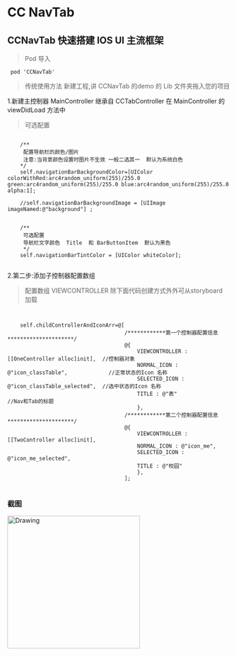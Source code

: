 # CC NavTab



## CCNavTab  快速搭建  IOS  UI  主流框架  


>  Pod  导入

```
 pod 'CCNavTab'
 ```

> 传统使用方法
	新建工程,讲 CCNavTab 的demo  的 Lib  文件夹拖入您的项目
	
	
	
 1.新建主控制器  MainController  继承自 CCTabController 在   MainController 的  viewDidLoad 方法中
	

>可选配置

```objc

    /**
     配置导航栏的颜色/图片
     注意:当背景颜色设置时图片不生效 一般二选其一  默认为系统白色
    */
    self.navigationBarBackgroundColor=[UIColor colorWithRed:arc4random_uniform(255)/255.0 green:arc4random_uniform(255)/255.0 blue:arc4random_uniform(255)/255.0 alpha:1];
    
    //self.navigationBarBackgroundImage = [UIImage imageNamed:@"background"] ;
    
    
    /**
     可选配置
     导航栏文字颜色  Title  和 BarButtonItem  默认为黑色
     */
    self.navigationBarTintColor = [UIColor whiteColor];
    
```

  2.第二步:添加子控制器配置数组    

>配置数组  VIEWCONTROLLER  除下面代码创建方式外外可从storyboard 加载
``` objc

   
    self.childControllerAndIconArr=@[
                                     /************第一个控制器配置信息*********************/
                                     @{
                                         VIEWCONTROLLER : [[OneController alloc]init],  //控制器对象
                                         NORMAL_ICON : @"icon_classTable",             //正常状态的Icon 名称
                                         SELECTED_ICON : @"icon_classTable_selected",  //选中状态的Icon 名称
                                         TITLE : @"表"                                 //Nav和Tab的标题
                                         },
                                     /************第二个控制器配置信息*********************/
                                     @{
                                         VIEWCONTROLLER : [[TwoController alloc]init],
                                         NORMAL_ICON : @"icon_me",
                                         SELECTED_ICON : @"icon_me_selected",
                                         TITLE : @"校园"
                                         },
                                     ];


```





### 截图


<img src="https://github.com/xiongcaichang/CCNavTab/blob/master/demo.png" alt="Drawing" width="300px" />


